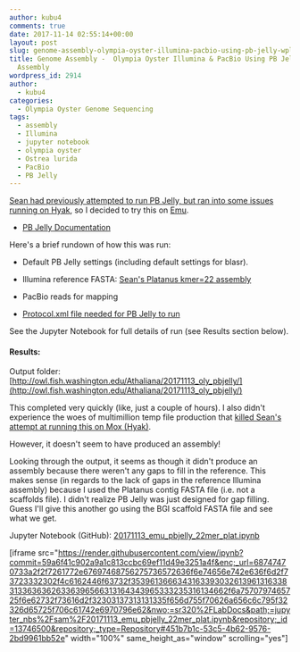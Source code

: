 ```yaml
---
author: kubu4
comments: true
date: 2017-11-14 02:55:14+00:00
layout: post
slug: genome-assembly-olympia-oyster-illumina-pacbio-using-pb-jelly-wplatanus-assembly
title: Genome Assembly -  Olympia Oyster Illumina & PacBio Using PB Jelly w/Platanus
  Assembly
wordpress_id: 2914
author:
  - kubu4
categories:
  - Olympia Oyster Genome Sequencing
tags:
  - assembly
  - Illumina
  - jupyter notebook
  - olympia oyster
  - Ostrea lurida
  - PacBio
  - PB Jelly
---
```


[Sean had previously attempted to run PB Jelly, but ran into some issues running on Hyak](https://genefish.wordpress.com/2017/05/04/lots-of-moving-files-and-output-stuff/), so I decided to try this on [Emu](2017/10/30/software-installation-pb-jelly-suite-and-blasr-on-emu.html).





  * [PB Jelly Documentation](https://sourceforge.net/p/pb-jelly/wiki/Home/)



Here's a brief rundown of how this was run:



  * Default PB Jelly settings (including default settings for blasr).


  * Illumina reference FASTA: [Sean's Platanus kmer=22 assembly](http://owl.fish.washington.edu/scaphapoda/Sean/Oly_Platanus_Assembly_Kmer-22/Oly_Out__contig.fa)


  * PacBio reads for mapping


  * [Protocol.xml file needed for PB Jelly to run](http://owl.fish.washington.edu/Athaliana/20171113_oly_pbjelly/Protocol.xml)



See the Jupyter Notebook for full details of run (see Results section below).



#### Results:



Output folder: [http://owl.fish.washington.edu/Athaliana/20171113_oly_pbjelly/](http://owl.fish.washington.edu/Athaliana/20171113_oly_pbjelly/)

This completed very quickly (like, just a couple of hours). I also didn't experience the woes of multimillion temp file production that [killed Sean's attempt at running this on Mox (Hyak)](https://genefish.wordpress.com/2017/05/04/lots-of-moving-files-and-output-stuff/).

However, it doesn't seem to have produced an assembly!

Looking through the output, it seems as though it didn't produce an assembly because there weren't any gaps to fill in the reference. This makes sense (in regards to the lack of gaps in the reference Illumina assembly) because I used the Platanus contig FASTA file (i.e. not a scaffolds file). I didn't realize PB Jelly was just designed for gap filling. Guess I'll give this another go using the BGI scaffold FASTA file and see what we get.

Jupyter Notebook (GitHub): [20171113_emu_pbjelly_22mer_plat.ipynb](https://github.com/sr320/LabDocs/blob/master/jupyter_nbs/sam/20171113_emu_pbjelly_22mer_plat.ipynb)

[iframe src="https://render.githubusercontent.com/view/ipynb?commit=59a6f41c902a9a1c813ccbc69ef11d49e3251a4f&enc;_url=68747470733a2f2f7261772e67697468756275736572636f6e74656e742e636f6d2f73723332302f4c6162446f63732f353961366634316339303261396131633831336363626336396566313164343965333235316134662f6a7570797465725f6e62732f73616d2f32303137313131335f656d755f70626a656c6c795f32326d65725f706c61742e6970796e62&nwo;=sr320%2FLabDocs&path;=jupyter_nbs%2Fsam%2F20171113_emu_pbjelly_22mer_plat.ipynb&repository;_id=13746500&repository;_type=Repository#451b7b1c-53c5-4b62-9576-2bd9961bb52e" width="100%" same_height_as="window" scrolling="yes"]
